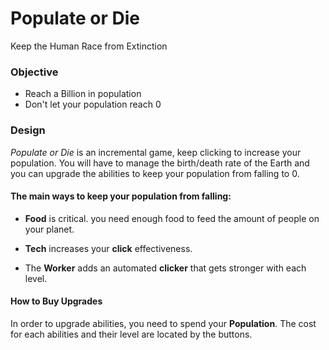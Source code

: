 # Populate or Die
Keep the Human Race from Extinction


### Objective

- Reach a Billion in population
- Don't let your population reach 0

### Design

*Populate or Die* is an incremental game, keep clicking to increase your population. You will have to manage the birth/death rate of the Earth and you can upgrade the abilities to keep your population from falling to 0.


#### The main ways to keep your population from falling:

- **Food** is critical. you need enough food to feed the amount of people on your planet.

- **Tech** increases your **click** effectiveness.

- The **Worker** adds an automated **clicker** that gets stronger with each level.

#### How to Buy Upgrades

In order to upgrade abilities, you need to spend your **Population**. The cost for each abilities and their level are located by the buttons.
